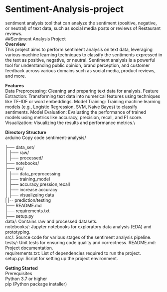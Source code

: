 # Sentiment-Analysis-project
sentiment analysis tool that can analyze the sentiment (positive, negative, or neutral) of text data, such as social media posts or reviews of Restaurant reviews.                                                                                      
##Sentiment Analysis Project                                                                                                 
**Overview**                                                                                                                 
This project aims to perform sentiment analysis on text data, leveraging various machine learning techniques to classify the sentiments expressed in the text as positive, negative, or neutral. Sentiment analysis is a powerful tool for understanding public opinion, brand perception, and customer feedback across various domains such as social media, product reviews, and more.                                                                                                                        

**Features**                                                                                                                 
Data Preprocessing: Cleaning and preparing text data for analysis.
Feature Extraction: Transforming text data into numerical features using techniques like TF-IDF or word embeddings.
Model Training: Training machine learning models (e.g., Logistic Regression, SVM, Naive Bayes) to classify sentiments.
Model Evaluation: Evaluating the performance of trained models using metrics like accuracy, precision, recall, and F1 score.
Visualization: Visualizing the results and performance metrics.\

**Directory Structure**                                                                                                      
arduino
Copy code
sentiment-analysis/

├── data_set/                                                                                                                
│   ├── raw/                                                                                                                 
│   ├── processed/                                                                                                           
├── notebooks/                                                                                                               
├── src/                                                                                                                     
│   ├── data_preprocessing                                                                                                   
│   ├── training_model                                                                                                       
│   ├── accuracy,pression,recall                                                                                             
│   ├── increase accuracy                                                                                                    
│   ├── visualizaing data     
|   |-- prediction/testing                                                                                                   
├── README.md                                                                                                                
├── requirements.txt                                                                                                         
├── setup.py                                                                                                                 
data/: Contains raw and processed datasets.                                                                                  
notebooks/: Jupyter notebooks for exploratory data analysis (EDA) and prototyping.                                           
src/: Source code for various stages of the sentiment analysis pipeline.                                                     
tests/: Unit tests for ensuring code quality and correctness.                                                          README.md: Project documentation.                                                                                            
requirements.txt: List of dependencies required to run the project.                                                          
setup.py: Script for setting up the project environment.                                                                     

**Getting Started**                                                                                                          
Prerequisites                                                                                                                
Python 3.7 or higher                                                                                                         
pip (Python package installer)

